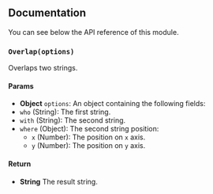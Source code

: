 ## Documentation

You can see below the API reference of this module.

### `Overlap(options)`
Overlaps two strings.

#### Params

- **Object** `options`: An object containing the following fields:
 - `who` (String): The first string.
 - `with` (String): The second string.
 - `where` (Object): The second string position:
    - `x` (Number): The position on `x` axis.
    - `y` (Number): The position on `y` axis.

#### Return
- **String** The result string.

